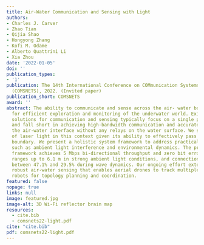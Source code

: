 ```yaml
---
title: Air-Water Communication and Sensing with Light
authors:
- Charles J. Carver
- Zhao Tian
- Qijia Shao
- Hongyong Zhang
- Kofi M. Odame
- Alberto Quattrini Li
- Xia Zhou
date: '2022-01-05'
doi: ''
publication_types:
- '1'
publication: The 14th International Conference on COMmunication Systems & NETworkS
  (COMSNETS), 2022. (Invited paper)
publication_short: COMSNETS
award: ''
abstract: The ability to communicate and sense across the air- water boundary is essential
  for efficient exploration and monitoring of the underwater world. Existing wireless
  solutions for communication and sensing typically focus on a single physical medium
  and fall short in achieving high-bandwidth communication and accurate sensing across
  the air-water interface without any relays on the water surface. We study the use
  of laser light in this context given its ability to effectively pass the air-water
  boundary. We present a holistic system framework to address practical challenges
  such as ambient light interference and environmental dynamics. The proposed AmphiLight
  framework achieves 5 Mbps bi-directional throughput and zero bit error rate with
  ranges up to 6.1 m in strong ambient light conditions, and connection time improvements
  between 47.1% and 29.5% during wave dynamics. Our ongoing effort extends to realizing
  robust air-water sensing that enables aerial drones to track multiple underwater
  robots for topology planning and coordination.
featured: false
nopage: true
links: null
image: featured.jpg
image-alt: 3D Wi-Fi reflector brain map
resources:
  - cite.bib
  - comsnets22-light.pdf
cite: "cite.bib"
pdf: comsnets22-light.pdf
---
```


